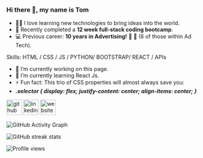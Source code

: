 ### Hi there 👋, my name is Tom

- 👨‍💻   I love learning new technologies to bring ideas into the world.
- 🦾   Recently completed a **12 week full-stack coding bootcamp**.
- 💻   Previous career: **10 years in Advertising!** 🎉 🎂  (6 of those within Ad Tech).


Skills:  HTML / CSS / JS / PYTHON/ BOOTSTRAP/ REACT / APIs

- 🔭  I’m currently working on this page. 
- 🌱  I’m currently learning React Js.
- ⚡  Fun fact: This trio of CSS properties will almost always save you:
- ***.selector { display: flex;   justify-content: center;   align-items: center; }*** 


[<img src='https://cdn.jsdelivr.net/npm/simple-icons@3.0.1/icons/github.svg' alt='github' height='40'>](https://github.com/tom-costa)  [<img src='https://cdn.jsdelivr.net/npm/simple-icons@3.0.1/icons/linkedin.svg' alt='linkedin' height='40'>](https://www.linkedin.com/in/https://www.linkedin.com/in/tom-costa-54400634//)  [<img src='https://cdn.jsdelivr.net/npm/simple-icons@3.0.1/icons/icloud.svg' alt='website' height='40'>](https://www.tomcosta.co.uk/)  

![GitHub Activity Graph](https://activity-graph.herokuapp.com/graph?username=tom-costa)  

![GitHub streak stats](https://github-readme-streak-stats.herokuapp.com/?user=tom-costa)  

![Profile views](https://gpvc.arturio.dev/tom-costa)  
